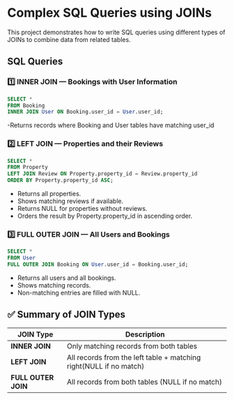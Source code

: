 # Complex SQL Queries using JOINs

This project demonstrates how to write SQL queries using different types of JOINs to combine data from related tables.

## SQL Queries

### 1️⃣ INNER JOIN — Bookings with User Information

```sql
SELECT * 
FROM Booking
INNER JOIN User ON Booking.user_id = User.user_id;
```

-Returns records where Booking and User tables have matching user_id

### 2️⃣ LEFT JOIN — Properties and their Reviews

```sql
SELECT *
FROM Property
LEFT JOIN Review ON Property.property_id = Review.property_id
ORDER BY Property.property_id ASC;
```

* Returns all properties.
* Shows matching reviews if available.
* Returns NULL for properties without reviews.
* Orders the result by Property.property_id in ascending order.

### 3️⃣ FULL OUTER JOIN — All Users and Bookings

```sql
SELECT *
FROM User
FULL OUTER JOIN Booking ON User.user_id = Booking.user_id;
```

* Returns all users and all bookings.
* Shows matching records.
* Non-matching entries are filled with NULL.

## ✅ Summary of JOIN Types

| JOIN Type           | Description                                      |
| ------------------- | ------------------------------------------------ |
| **INNER JOIN**      | Only matching records from both tables           |
| **LEFT JOIN**       | All records from the left table + matching right(NULL if no match) |
| **FULL OUTER JOIN** | All records from both tables (NULL if no match)  |
